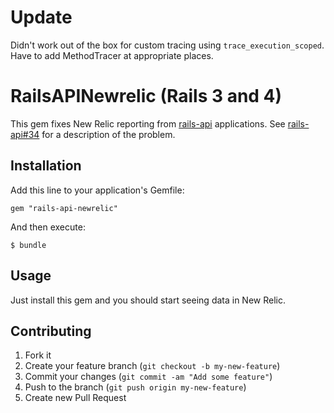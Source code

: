 # Update
Didn't work out of the box for custom tracing using `trace_execution_scoped`. Have to add MethodTracer at appropriate places.

# RailsAPINewrelic (Rails 3 and 4)

This gem fixes New Relic reporting from
[rails-api](https://github.com/rails-api/rails-api) applications.  See
[rails-api#34](https://github.com/rails-api/rails-api/issues/34) for a
description of the problem.

## Installation

Add this line to your application's Gemfile:

    gem "rails-api-newrelic"

And then execute:

    $ bundle

## Usage

Just install this gem and you should start seeing data in New Relic.

## Contributing

1. Fork it
2. Create your feature branch (`git checkout -b my-new-feature`)
3. Commit your changes (`git commit -am "Add some feature"`)
4. Push to the branch (`git push origin my-new-feature`)
5. Create new Pull Request
